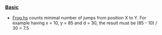 ### <ins>Basic</ins>

- [Frog.hs](./Frog.hs) counts minimal number of jumps from position X to Y.
For example having x = 10, y = 85 and d = 30, the result must be (85 - 10) / 30 = 7.5
